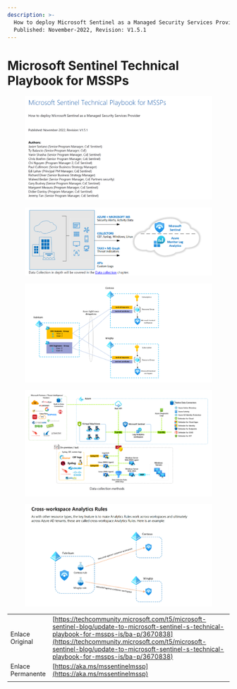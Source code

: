 ```yaml
---
description: >-
  How to deploy Microsoft Sentinel as a Managed Security Services Provider 
  Published: November-2022, Revision: V1.5.1
---
```


# Microsoft Sentinel Technical Playbook for MSSPs

<figure><img src="../../.gitbook/assets/image (6).png" alt=""><figcaption></figcaption></figure>

<figure><img src="../../.gitbook/assets/image (1) (1).png" alt=""><figcaption></figcaption></figure>

<figure><img src="../../.gitbook/assets/image (2) (1).png" alt=""><figcaption></figcaption></figure>

<figure><img src="../../.gitbook/assets/image (3) (1).png" alt=""><figcaption></figcaption></figure>

<figure><img src="../../.gitbook/assets/image (4) (1).png" alt=""><figcaption></figcaption></figure>



|                   |                                                                                                                                                                                                                                                                                          |
| ----------------- | ---------------------------------------------------------------------------------------------------------------------------------------------------------------------------------------------------------------------------------------------------------------------------------------- |
| Enlace Original   | [https://techcommunity.microsoft.com/t5/microsoft-sentinel-blog/update-to-microsoft-sentinel-s-technical-playbook-for-mssps-is/ba-p/3670838](https://techcommunity.microsoft.com/t5/microsoft-sentinel-blog/update-to-microsoft-sentinel-s-technical-playbook-for-mssps-is/ba-p/3670838) |
| Enlace Permanente | [https://aka.ms/mssentinelmssp](https://aka.ms/mssentinelmssp)                                                                                                                                                                                                                           |
|                   |                                                                                                                                                                                                                                                                                          |





